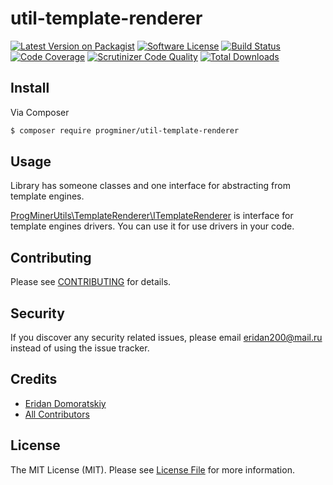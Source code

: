 # util-template-renderer

[![Latest Version on Packagist][ico-version]][link-packagist]
[![Software License][ico-license]](LICENSE.md)
[![Build Status][ico-travis]][link-travis]
[![Code Coverage][ico-coverage]][link-coverage]
[![Scrutinizer Code Quality][ico-scrutinizer]][link-scrutinizer]
[![Total Downloads][ico-downloads]][link-downloads]

## Install

Via Composer

``` bash
$ composer require progminer/util-template-renderer
```

## Usage

Library has someone classes and one interface for abstracting from template engines.

[ProgMinerUtils\TemplateRenderer\ITemplateRenderer](lib/ITemplateRenderer.php) is interface for template engines drivers.
You can use it for use drivers in your code.

## Contributing

Please see [CONTRIBUTING](CONTRIBUTING.md) for details.

## Security

If you discover any security related issues, please email eridan200@mail.ru instead of using the issue tracker.

## Credits

- [Eridan Domoratskiy][link-author]
- [All Contributors][link-contributors]

## License

The MIT License (MIT). Please see [License File](LICENSE.md) for more information.

[ico-version]: https://img.shields.io/packagist/v/progminer/util-template-renderer.svg?style=flat
[ico-license]: https://img.shields.io/badge/license-MIT-brightgreen.svg?style=flat
[ico-travis]: https://travis-ci.org/ProgMiner/php-utils-template-renderer.svg
[ico-coverage]: https://scrutinizer-ci.com/g/ProgMiner/php-utils-template-renderer/badges/coverage.png
[ico-scrutinizer]: https://scrutinizer-ci.com/g/ProgMiner/php-utils-template-renderer/badges/quality-score.png
[ico-downloads]: https://img.shields.io/packagist/dt/progminer/util-template-renderer.svg?style=flat

[link-packagist]: https://packagist.org/packages/progminer/util-template-renderer
[link-travis]: https://travis-ci.org/ProgMiner/php-utils-template-renderer
[link-coverage]: https://scrutinizer-ci.com/g/ProgMiner/php-utils-template-renderer/
[link-scrutinizer]: https://scrutinizer-ci.com/g/ProgMiner/php-utils-template-renderer/
[link-downloads]: https://packagist.org/packages/progminer/util-template-renderer
[link-author]: https://github.com/ProgMiner
[link-contributors]: ../../contributors
